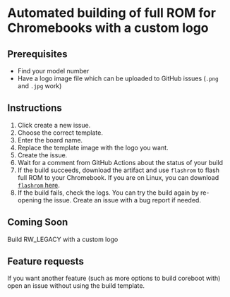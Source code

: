 # Automated building of full ROM for Chromebooks with a custom logo
## Prerequisites
- Find your model number
- Have a logo image file which can be uploaded to GitHub issues (`.png` and `.jpg` work)

## Instructions
1. Click create a new issue. 
2. Choose the correct template. 
3. Enter the board name. 
4. Replace the template image with the logo you want.
5. Create the issue.
6. Wait for a comment from GitHub Actions about the status of your build
7. If the build succeeds, download the artifact and use `flashrom` to flash full ROM to your Chromebook. If you are on Linux, you can download [`flashrom` here](http://tree123.org/chrultrabook/utils/flashrom-weirdtreething).
8. If the build fails, check the logs. You can try the build again by re-opening the issue. Create an issue with a bug report if needed.

## Coming Soon
Build RW_LEGACY with a custom logo

## Feature requests
If you want another feature (such as more options to build coreboot with) open an issue without using the build template.
